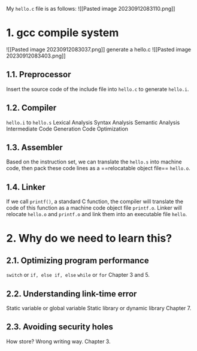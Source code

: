 My `hello.c` file is as follows:
![[Pasted image 20230912083110.png]]
# 1. gcc compile system
![[Pasted image 20230912083037.png]]
generate a hello.c
![[Pasted image 20230912083403.png]]
## 1.1. Preprocessor

Insert the source code of the include file into `hello.c` to generate `hello.i`.
## 1.2. Compiler
`hello.i` to `hello.s`
Lexical Analysis
Syntax Analysis
Semantic Analysis
Intermediate Code Generation
Code Optimization
## 1.3. Assembler
Based on the instruction set, we can translate the `hello.s` into machine code,
then pack these code lines as a ==relocatable object file== `hello.o`.
## 1.4. Linker
If we call `printf()`, a standard C function, the compiler will translate the code of this function as a machine code object file `printf.o`.
Linker will relocate `hello.o` and `printf.o` and link them into an executable file `hello`.
# 2. Why do we need to learn this?
## 2.1. Optimizing program performance
`switch` or `if, else if, else`
`while` or `for`
Chapter 3 and 5.
## 2.2. Understanding link-time error
Static variable or global variable
Static library or dynamic library
Chapter 7.
## 2.3. Avoiding security holes
How store?
Wrong writing way.
Chapter 3.
